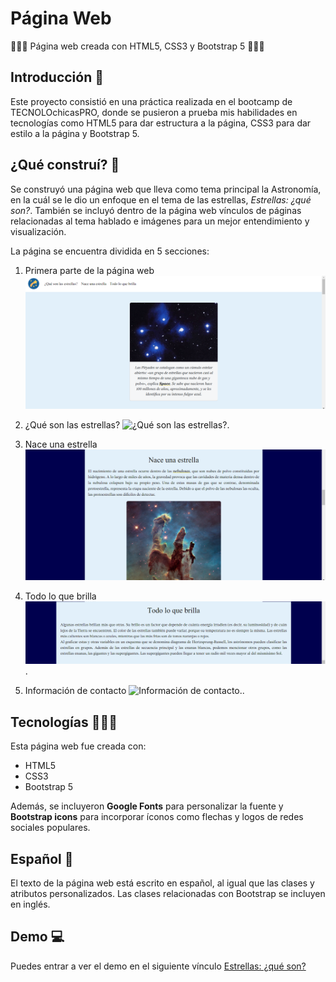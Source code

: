 # Página Web
👩🏽‍💻 Página web creada con HTML5, CSS3 y Bootstrap 5 👩🏽‍💻
## Introducción 📖
Este proyecto consistió en una práctica realizada en el bootcamp de TECNOLOchicasPRO, donde se pusieron a prueba mis habilidades en tecnologías como HTML5 para dar estructura a la página, CSS3 para dar estilo a la página y Bootstrap 5.
## ¿Qué construí? 🧱
Se construyó una página web que lleva como tema principal la Astronomía, en la cuál se le dio un enfoque en el tema de las estrellas, *Estrellas: ¿qué son?*. También se incluyó dentro de la página web vínculos de páginas relacionadas al tema hablado e imágenes para un mejor entendimiento y visualización.

La página se encuentra dividida en 5 secciones:

1. Primera parte de la página web
![Primera parte de la página web.](images/Primera-parteweb.png)

2. ¿Qué son las estrellas?
![¿Qué son las estrellas?.](images/Quésonlasestrellas.png)

3. Nace una estrella
![Nace una estrella.](images/Naceunaestrella.png)

4. Todo lo que brilla
![Todo lo que brilla.](images/Todoloquebrilla.png).

5. Información de contacto
![Información de contacto.](images/Informacióndecontacto.png).

## Tecnologías 👩🏽‍💻
Esta página web fue creada con:
+ HTML5
+ CSS3
+ Bootstrap 5

Además, se incluyeron **Google Fonts** para personalizar la fuente y **Bootstrap icons** para incorporar íconos como flechas y logos de redes sociales populares.

## Español 💬
El texto de la página web está escrito en español, al igual que las clases y atributos personalizados. Las clases relacionadas con Bootstrap se incluyen en inglés.

## Demo 💻
Puedes entrar a ver el demo en el siguiente vínculo [Estrellas: ¿qué son?](https://estrellas-paginaweb.netlify.app/)





